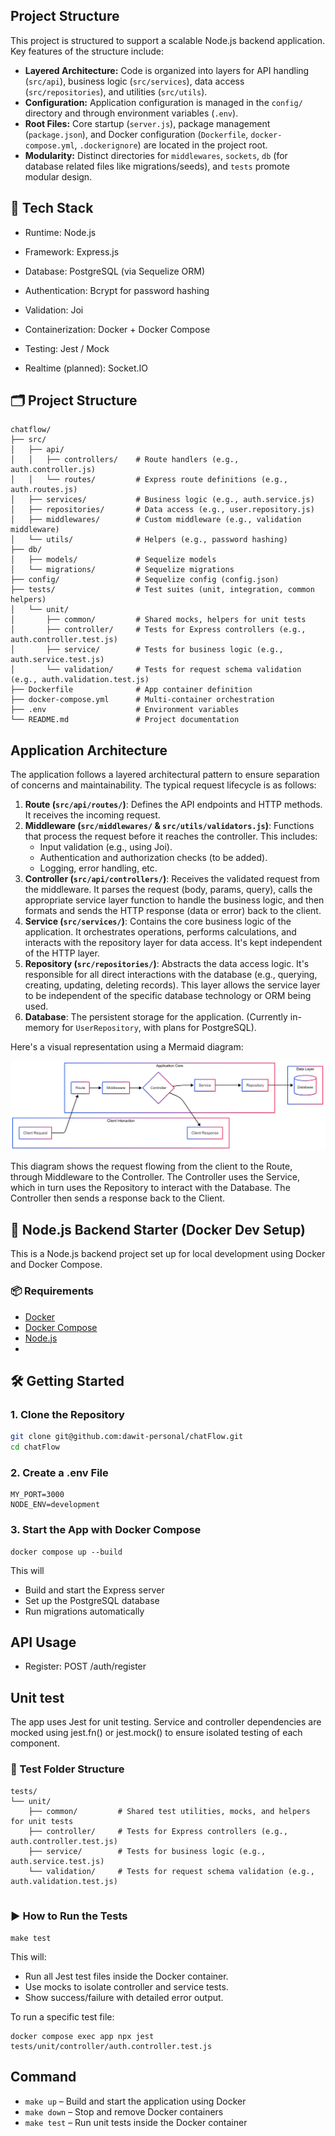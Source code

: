 ## Project Structure 

This project is structured to support a scalable Node.js backend application. Key features of the structure include:

*   **Layered Architecture:** Code is organized into layers for API handling (`src/api`), business logic (`src/services`), data access (`src/repositories`), and utilities (`src/utils`).
*   **Configuration:** Application configuration is managed in the `config/` directory and through environment variables (`.env`).
*   **Root Files:** Core startup (`server.js`), package management (`package.json`), and Docker configuration (`Dockerfile`, `docker-compose.yml`, `.dockerignore`) are located in the project root.
*   **Modularity:** Distinct directories for `middlewares`, `sockets`, `db` (for database related files like migrations/seeds), and `tests` promote modular design.

##  🧱 Tech Stack

* Runtime: Node.js

* Framework: Express.js

* Database: PostgreSQL (via Sequelize ORM)

* Authentication: Bcrypt for password hashing

* Validation: Joi

* Containerization: Docker + Docker Compose

* Testing: Jest / Mock

* Realtime (planned): Socket.IO

## 🗂️ Project Structure

``` 
chatflow/
├── src/
│   ├── api/
│   │   ├── controllers/    # Route handlers (e.g., auth.controller.js)
│   │   └── routes/         # Express route definitions (e.g., auth.routes.js)
│   ├── services/           # Business logic (e.g., auth.service.js)
│   ├── repositories/       # Data access (e.g., user.repository.js)
│   ├── middlewares/        # Custom middleware (e.g., validation middleware)
│   └── utils/              # Helpers (e.g., password hashing)
├── db/
│   ├── models/             # Sequelize models
│   └── migrations/         # Sequelize migrations
├── config/                 # Sequelize config (config.json)
├── tests/                  # Test suites (unit, integration, common helpers)
│   └── unit/
│       ├── common/         # Shared mocks, helpers for unit tests
│       ├── controller/     # Tests for Express controllers (e.g., auth.controller.test.js)
│       ├── service/        # Tests for business logic (e.g., auth.service.test.js)
│       └── validation/     # Tests for request schema validation (e.g., auth.validation.test.js)
├── Dockerfile              # App container definition
├── docker-compose.yml      # Multi-container orchestration
├── .env                    # Environment variables
└── README.md               # Project documentation

``` 

## Application Architecture

The application follows a layered architectural pattern to ensure separation of concerns and maintainability. The typical request lifecycle is as follows:

1.  **Route (`src/api/routes/`)**: Defines the API endpoints and HTTP methods. It receives the incoming request.
2.  **Middleware (`src/middlewares/` & `src/utils/validators.js`)**: Functions that process the request before it reaches the controller. This includes:
    *   Input validation (e.g., using Joi).
    *   Authentication and authorization checks (to be added).
    *   Logging, error handling, etc.
3.  **Controller (`src/api/controllers/`)**: Receives the validated request from the middleware. It parses the request (body, params, query), calls the appropriate service layer function to handle the business logic, and then formats and sends the HTTP response (data or error) back to the client.
4.  **Service (`src/services/`)**: Contains the core business logic of the application. It orchestrates operations, performs calculations, and interacts with the repository layer for data access. It's kept independent of the HTTP layer.
5.  **Repository (`src/repositories/`)**: Abstracts the data access logic. It's responsible for all direct interactions with the database (e.g., querying, creating, updating, deleting records). This layer allows the service layer to be independent of the specific database technology or ORM being used.
6.  **Database**: The persistent storage for the application. (Currently in-memory for `UserRepository`, with plans for PostgreSQL).

Here's a visual representation using a Mermaid diagram:

![Architecture Diagram](./docs/architecture.png)

This diagram shows the request flowing from the client to the Route, through Middleware to the Controller. The Controller uses the Service, which in turn uses the Repository to interact with the Database. The Controller then sends a response back to the Client.

## 🚀 Node.js Backend Starter (Docker Dev Setup)

This is a Node.js backend project set up for local development using Docker and Docker Compose.

### 📦 Requirements

- [Docker](https://www.docker.com/products/docker-desktop)
- [Docker Compose](https://docs.docker.com/compose/)
- [Node.js]()
- 
## 🛠️ Getting Started

### 1. Clone the Repository

```bash
git clone git@github.com:dawit-personal/chatFlow.git
cd chatFlow
```

### 2. Create a .env File
```env
MY_PORT=3000
NODE_ENV=development
```

### 3. Start the App with Docker Compose

```
docker compose up --build
```

This will

* Build and start the Express server
* Set up the PostgreSQL database
* Run migrations automatically

## API Usage

* Register: POST /auth/register

## Unit test 

The app uses Jest for unit testing. Service and controller dependencies are mocked using jest.fn() or jest.mock() to ensure isolated testing of each component.

### 📁 Test Folder Structure
```
tests/
└── unit/
    ├── common/         # Shared test utilities, mocks, and helpers for unit tests
    ├── controller/     # Tests for Express controllers (e.g., auth.controller.test.js)
    ├── service/        # Tests for business logic (e.g., auth.service.test.js)
    └── validation/     # Tests for request schema validation (e.g., auth.validation.test.js)


```

### ▶️ How to Run the Tests

```
make test
```
This will:

* Run all Jest test files inside the Docker container.
* Use mocks to isolate controller and service tests.
* Show success/failure with detailed error output.

To run a specific test file:

```
docker compose exec app npx jest tests/unit/controller/auth.controller.test.js
```

## Command

* `make up` – Build and start the application using Docker
* `make down` – Stop and remove Docker containers
* `make test` – Run unit tests inside the Docker container
